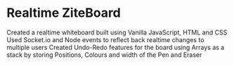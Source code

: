 # Realtime ZiteBoard
Created a realtime whiteboard built using Vanilla JavaScript, HTML and CSS
Used Socket.io and Node events to reflect back realtime changes to multiple users
Created Undo-Redo features for the board using Arrays as a stack by storing Positions, Colours and width of the Pen and Eraser
